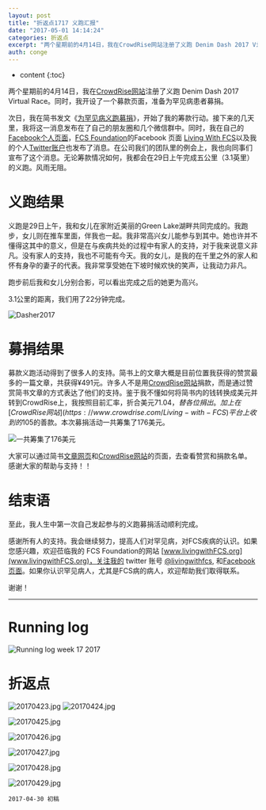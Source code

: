 ```yaml
---
layout: post
title: "折返点1717 义跑汇报"
date: "2017-05-01 14:14:24"
categories: 折返点
excerpt: "两个星期前的4月14日，我在CrowdRise网站注册了义跑 Denim Dash 2017 Virtual Race。同时，我开设了一个募款页..."
auth: conge
---
```

* content
{:toc}

两个星期前的4月14日，我在[CrowdRise网站](https://www.crowdrise.com/Living-with-FCS)注册了义跑 Denim Dash 2017 Virtual Race。同时，我开设了一个募款页面，准备为罕见病患者募捐。

次日，我在简书发文《[为罕见病义跑募捐](http://www.jianshu.com/p/23e7c1adda99)》，开始了我的筹款行动。接下来的几天里，我将这一消息发布在了自己的朋友圈和几个微信群中。同时，我在自己的[Facebook个人页面](https://www.facebook.com/psychattic)，[FCS Foundation](https://www.livingwithFCS.org)的Facebook 页面 [Living With FCS](https://www.facebook.com/fightFCS/)以及我的个人[Twitter账户](https://twitter.com/conge)也发布了消息。在公司我们的团队里的例会上，我也向同事们宣布了这个消息。无论筹款情况如何，我都会在29日上午完成五公里（3.1英里）的义跑。风雨无阻。

# 义跑结果

义跑是29日上午，我和女儿在家附近美丽的Green Lake湖畔共同完成的。我跑步，女儿则在推车里面，伴我也一起。我非常高兴女儿能参与到其中。她也许并不懂得这其中的意义，但是在与疾病共处的过程中有家人的支持，对于我来说意义非凡。没有家人的支持，我也不可能有今天。我的女儿，是我的在千里之外的家人和怀有身孕的妻子的代表。我非常享受她在下坡时候欢快的笑声，让我动力非凡。

跑步前后我和女儿分别合影，可以看出完成之后的她更为高兴。

3.1公里的距离，我们用了22分钟完成。

![Dasher2017](/assets/images/折返点/118382-2c80b3821a0d02af.jpg)

# 募捐结果

募款义跑活动得到了很多人的支持。简书上的文章大概是目前位置我获得的赞赏最多的一篇文章，共获得¥491元。许多人不是用[CrowdRise网站](https://www.crowdrise.com/Living-with-FCS)捐款，而是通过赞赏简书文章的方式表达了他们的支持。鉴于我不懂如何将简书内的钱转换成美元并转到CrowdRise上，我按照目前汇率，折合美元$71.04，替各位捐出。加上在[CrowdRise网站](https://www.crowdrise.com/Living-with-FCS)平台上收到的$105的善款。本次募捐活动一共筹集了176美元。

![一共筹集了176美元](/assets/images/折返点/118382-c00eda70a61f914d.png)


大家可以通过简书[文章网页](http://www.jianshu.com/p/23e7c1adda99)和[CrowdRise网站](https://www.crowdrise.com/Living-with-FCS)的页面，去查看赞赏和捐款名单。感谢大家的帮助与支持！！

# 结束语

至此，我人生中第一次自己发起参与的义跑募捐活动顺利完成。

感谢所有人的支持。我会继续努力，提高人们对罕见病，对FCS疾病的认识。如果您感兴趣，欢迎莅临我的 FCS Foundation的网站 [www.livingwithFCS.org](www.livingwithFCS.org)，关注我的 twitter 账号 [@livingwithfcs](https://twitter.com/livingwithfcs), 和[Facebook 页面](https://www.facebook.com/fightFCS/)。如果你认识罕见病人，尤其是FCS病的病人，欢迎帮助我们取得联系。

谢谢！

----

# Running log

![Running log week 17 2017](/assets/images/折返点/118382-fbd6b928ba3d28e6.png)

# 折返点
![20170423.jpg](/assets/images/折返点/118382-b916071925171e20.jpg)
![20170424.jpg](/assets/images/折返点/118382-61df24c6d97dceda.jpg)

![20170425.jpg](/assets/images/折返点/118382-81349204e8120f28.jpg)

![20170426.jpg](/assets/images/折返点/118382-2c2db7a68112582b.jpg)

![20170427.jpg](/assets/images/折返点/118382-03bbd1ce23357d00.jpg)

![20170428.jpg](/assets/images/折返点/118382-b66d3f64aff4a112.jpg)

![20170429.jpg](/assets/images/折返点/118382-1dbf7934f37284d5.jpg)

```
2017-04-30 初稿
```
